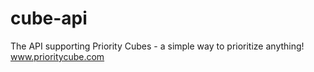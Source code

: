 # cube-api

The API supporting Priority Cubes - a simple way to prioritize anything!
www.prioritycube.com
